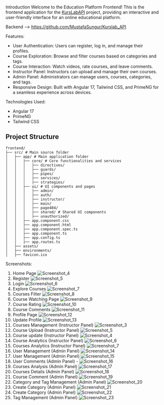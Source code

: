 
Introduction
Welcome to the Education Platform Frontend! This is the frontend application for the [KursLabAPI](https://github.com/MustafaSungur/Kurslab_API) project, providing an interactive and user-friendly interface for an online educational platform.

Backend --> https://github.com/MustafaSungur/Kurslab_API

Features:
* User Authentication: Users can register, log in, and manage their profiles.
* Course Exploration: Browse and filter courses based on categories and tags.
* Course Interaction: Watch videos, rate courses, and leave comments.
* Instructor Panel: Instructors can upload and manage their own courses. 
* Admin Panel: Administrators can manage users, courses, categories, and tags.
* Responsive Design: Built with Angular 17, Tailwind CSS, and PrimeNG for a seamless experience across devices.

Technologies Used:
- Angular 17
- PrimeNG
- Tailwind CSS

## Project Structure
```
frontend/
├── src/ # Main source folder
│   ├── app/ # Main application folder
│   │   ├── core/ # Core functionalities and services
│   │   │   ├── directives/ 
│   │   │   ├── guards/ 
│   │   │   ├── pipes/ 
│   │   │   ├── services/ 
│   │   │   ├── strategies/ 
│   │   ├── ui/ # UI components and pages
│   │   │   ├── admin/  
│   │   │   ├── auth/ 
│   │   │   ├── instructor/ 
│   │   │   ├── main/ 
│   │   │   ├── page404/ 
│   │   │   ├── shared/ # Shared UI components
│   │   │   ├── unauthorized/ 
│   │   ├── app.component.css 
│   │   ├── app.component.html 
│   │   ├── app.component.spec.ts 
│   │   ├── app.component.ts 
│   │   ├── app.config.ts 
│   │   ├── app.routes.ts 
│   ├── assets/ 
│   ├── environments/ 
│   ├── favicon.ico 
```

Screenshots:
1. Home Page ![Screenshot_4](https://github.com/user-attachments/assets/76d89e68-1e8a-44fa-926c-779dd8cdf239)
2. Register  ![Screenshot_5](https://github.com/user-attachments/assets/19f67e1e-419a-4acf-b5cf-4d80279897a6)
3. Login  ![Screenshot_6](https://github.com/user-attachments/assets/17497b9e-a9cf-4fc6-b7fb-a6098601ed24)
4. Explore Courses ![Screenshot_7](https://github.com/user-attachments/assets/6a9324dc-2c07-4262-9c53-0b8d2ac2d0aa)
5. Courses Filter ![Screenshot_8](https://github.com/user-attachments/assets/1cfcc0c3-d17b-497c-9bf3-8409ae97b2c2)
6. Course Watching Page ![Screenshot_9](https://github.com/user-attachments/assets/a9fc3887-956c-4eee-a3f1-c2fc38169a07)
7. Course Rating ![Screenshot_10](https://github.com/user-attachments/assets/3827e54d-5f75-452f-bf43-4aa07bc99a84)
8. Course Comments ![Screenshot_11](https://github.com/user-attachments/assets/a1b909fa-8913-44cd-a0eb-738ffba9a515) 
9. Profile Page ![Screenshot_12](https://github.com/user-attachments/assets/f7af8d07-b0ab-4629-ac42-f0602c021b17)
10. Update Profile ![Screenshot_13](https://github.com/user-attachments/assets/ef37fb2f-442e-4b72-9d63-8eaa43b32496)
11. Courses Management (Instructor Panel) ![Screenshot_3](https://github.com/user-attachments/assets/44d38848-ae0a-496d-8c2d-d73de00ec2b0)
12. Course Upload (Instructor Panel) ![Screenshot_5](https://github.com/user-attachments/assets/0ce812bf-14c6-4d19-96ee-fd7f074cfa58)
13. Course update (Instructor Panel) ![Screenshot_4](https://github.com/user-attachments/assets/011ea95c-2d84-46b5-aeff-09102d2f97fd)
14. Course Analytics (Instructor Panel) ![Screenshot_6](https://github.com/user-attachments/assets/b1addf6e-9071-4557-b8cc-041ed5b3d942)
15. Courses Analytics (Instructor Panel) ![Screenshot_7](https://github.com/user-attachments/assets/d1f43559-19db-4092-ba08-f676ab7db3d0)
16. User Management (Admin Panel) ![Screenshot_14](https://github.com/user-attachments/assets/40665b80-b557-4a8e-97b0-ce55259483e3)
17. User Management (Admin Panel) ![Screenshot_15](https://github.com/user-attachments/assets/f28092a5-d80e-4f86-8f8f-1775a008b262)
18. User Comments (Admin Panel) - ![Screenshot_16](https://github.com/user-attachments/assets/c85bdfb3-8986-4747-b48c-a64b0d97e81d)
19. Courses Analysis (Admin Panel) ![Screenshot_17](https://github.com/user-attachments/assets/58417cfb-9623-4249-b675-34ab34b1fab9)
20. Courses Details (Admin Panel) ![Screenshot_18](https://github.com/user-attachments/assets/3c8b8968-d7a8-45f1-8b0e-492dee61add7)
21. Course Comment (Admin Panel) ![Screenshot_19](https://github.com/user-attachments/assets/eb9d9846-c316-4dc8-87b7-7990b982c5d8)
22. Category and Tag Management (Admin Panel) ![Screenshot_20](https://github.com/user-attachments/assets/cc3bd188-7fca-4dbd-adec-a817a2cb645f)
23. Create Category  (Admin Panel) ![Screenshot_21](https://github.com/user-attachments/assets/e4296077-7749-46fc-b0af-0c0a24bfd0e8)
24. Create Category (Admin Panel)  ![Screenshot_22](https://github.com/user-attachments/assets/f79f648a-eed2-4e4c-9edd-2d7f2efa8625)
25. Tag Management (Admin Panel) ![Screenshot_23](https://github.com/user-attachments/assets/cb5135d8-bcdd-4933-b7b2-3203fc9ede88)



